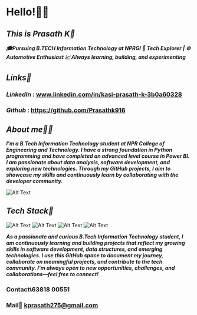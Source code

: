 # **Hello!👋🏻**
##  ***This is Prasath K🚀***
***🎓Pursuing B.TECH Information Technology at NPRGI***
***🚀 Tech Explorer | ⚙️ Automotive Enthusiast 📈 Always learning, building, and experimenting***
## ***Links🔗***
### ***LinkedIn*** : www.linkedin.com/in/kasi-prasath-k-3b0a60328
### ***Github*** : https://github.com/Prasathk916
## ***About me🤙🏻***
***I'm a B.Tech Information Technology student at NPR College of Engineering and Technology. I have a strong foundation in Python programming and have completed an advanced level course in Power BI. I am passionate about data analysis, software development, and exploring new technologies. Through my GitHub projects, I aim to showcase my skills and continuously learn by collaborating with the developer community.***

![Alt Text](https://64.media.tumblr.com/2cb3fa0063f6b417f14c9626a79cc4fb/tumblr_ofuf0yiSME1tslewgo1_540.gif) 
## ***Tech Stack🤖***
![Alt Text](https://encrypted-tbn0.gstatic.com/images?q=tbn:ANd9GcQqbr2RpgfntcBKFVPwtTtVwifVRY7jPXb-TA&s)
![Alt Text](https://images.saasworthy.com/microsoftpowerbidesktop_11508_logo_1667376730_vyfzp.png)
![Alt Text](https://encrypted-tbn0.gstatic.com/images?q=tbn:ANd9GcTCabYF9ds2Xn6B67cHys0C1IYufBMUqIVBYsMBrspPPnw51BvYot26vtCug5PqzG0UNp4&usqp=CAU)
![Alt Text](https://encrypted-tbn0.gstatic.com/images?q=tbn:ANd9GcRC-mKvRLZnhwQC44Haci9zQhFaKdzN7DBHVA&s)

***As a passionate and curious B.Tech Information Technology student, I am continuously learning and building projects that reflect my growing skills in software development, data structures, and emerging technologies. I use this GitHub space to document my journey, collaborate on meaningful projects, and contribute to the tech community. I'm always open to new opportunities, challenges, and collaborations—feel free to connect!***
### **Contact📞63818 00551**
### **Mail📧 kprasath275@gmail.com**
